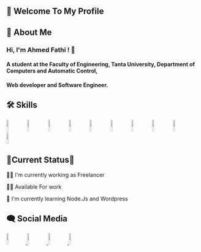 ## 👋 Welcome To My Profile

## 🚀 About Me

### Hi, I'm Ahmed Fathi ! 👋

#### A student at the Faculty of Engineering, Tanta University, Department of Computers and Automatic Control,
#### Web developer and Software Engineer.

## 🛠 Skills

<img width='10%'  height='30px' src='https://img.shields.io/badge/html5-%23E34F26.svg?style=for-the-badge&logo=html5&logoColor=white'/> <img  width='10%' height='30px'  src='https://img.shields.io/badge/css3-%231572B6.svg?style=for-the-badge&logo=css3&logoColor=white'/> <img width='10%' height='30px'  src='https://img.shields.io/badge/javascript-%23323330.svg?style=for-the-badge&logo=javascript&logoColor=%23F7DF1E'/> <img  width='10%' height='30px'  src='https://img.shields.io/badge/bootstrap-%23563D7C.svg?style=for-the-badge&logo=bootstrap&logoColor=white'/> <img width='10%' height='30px'  src='https://img.shields.io/badge/SASS-hotpink.svg?style=for-the-badge&logo=SASS&logoColor=white'/> <img  width='10%' height='30px'  src='https://img.shields.io/badge/react-%2320232a.svg?style=for-the-badge&logo=react&logoColor=%2361DAFB'/> <img width='10%' height='30px' src='https://img.shields.io/badge/php-%23777BB4.svg?style=for-the-badge&logo=php&logoColor=white'/> <img  width='10%' height='30px' src='https://img.shields.io/badge/mysql-%2300f.svg?style=for-the-badge&logo=mysql&logoColor=white'/> <img width='10%' height='30px' src='https://img.shields.io/badge/git-%23F05033.svg?style=for-the-badge&logo=git&logoColor=white'/> <img  width='10%' height='30px' src='https://img.shields.io/badge/github-%23121011.svg?style=for-the-badge&logo=github&logoColor=white'/>

## 🔴Current Status🔴

👩‍💻 I'm currently working as Freelancer

👨‍💼 Available For work

🧠 I'm currently learning Node.Js and Wordpress

## 🗨 Social Media
<a href='https://www.facebook.com/profile.php?id=100086581486734'><img width='10%' height='30px' src='https://img.shields.io/badge/Facebook-%231877F2.svg?style=for-the-badge&logo=Facebook&logoColor=white'/>
<a/>
<a href='linkedin.com/in/ahmed-fathi-1a4593247/'><img width='10%' height='30px' src='https://img.shields.io/badge/linkedin-%230077B5.svg?style=for-the-badge&logo=linkedin&logoColor=white'/>
<a/>
<a href='https://api.whatsapp.com/send/?phone=201557979376&text&type=phone_number&app_absent=0'><img width='10%' height='30px' src='https://img.shields.io/badge/WhatsApp-25D366?style=for-the-badge&logo=whatsapp&logoColor=white'/>
<a/>
<a href='https://ahmedfathiaboelanin.github.io/portfolio/'><img width='10%' height='30px' src='https://img.shields.io/badge/Portfolio-%23000000.svg?style=for-the-badge&logo=firefox&logoColor=#FF7139'/>
<a/>
